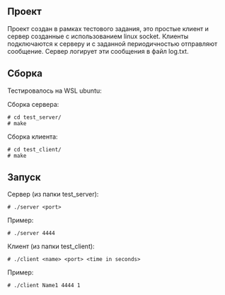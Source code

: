 ## Проект

Проект создан в рамках тестового задания, это простые клиент и сервер созданные с использованием linux socket.
Клиенты подключаются к серверу и с заданной периодичностью отправляют сообщение.
Сервер логирует эти сообщения в файл log.txt.

## Сборка 

Тестировалось на WSL ubuntu:

Сборка сервера:
```
# cd test_server/
# make
```

Сборка клиента:
```
# cd test_client/
# make
```

## Запуск

Сервер (из папки test_server):
```
# ./server <port>
```
Пример: 
```
# ./server 4444
```

Клиент (из папки test_client):
```
# ./client <name> <port> <time in seconds>
```
Пример: 
```
# ./client Name1 4444 1
```
